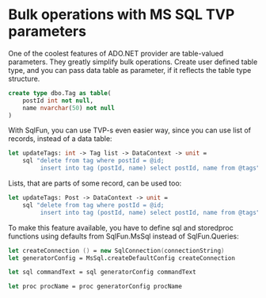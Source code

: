 # Bulk operations with MS SQL TVP parameters

One of the coolest features of ADO.NET provider are table-valued parameters. They greatly simplify bulk operations. 
Create user defined table type, and you can pass data table as parameter, if it reflects the table type structure.
```sql
create type dbo.Tag as table(
	postId int not null,
	name nvarchar(50) not null
)
```
With SqlFun, you can use TVP-s even easier way, since you can use list of records, instead of a data table:
```fsharp 
let updateTags: int -> Tag list -> DataContext -> unit = 
    sql "delete from tag where postId = @id;
         insert into tag (postId, name) select postId, name from @tags"
```
Lists, that are parts of some record, can be used too:
```fsharp 
let updateTags: Post -> DataContext -> unit = 
    sql "delete from tag where postId = @id;
         insert into tag (postId, name) select postId, name from @tags"
```
To make this feature available, you have to define sql and storedproc functions using defaults from SqlFun.MsSql instead of SqlFun.Queries:
```fsharp 
let createConnection () = new SqlConnection(connectionString)
let generatorConfig = MsSql.createDefaultConfig createConnection

let sql commandText = sql generatorConfig commandText

let proc procName = proc generatorConfig procName
```
